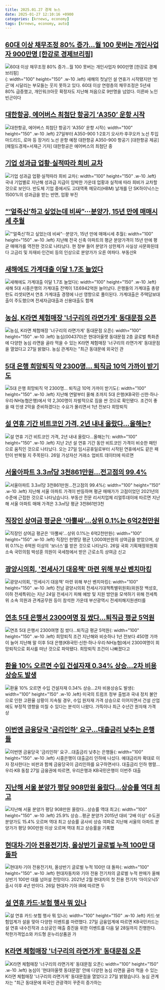 ```yaml
---
title: 2025.01.27 경제 뉴스
date: 2025-01-27 12:10:16 +0900
categories: [krnews, economy]
tags: [krnews, economy, auto]
---
```

## [60대 이상 채무조정 80% 증가…월 100 못버는 개인사업자 900만명 [한강로 경제브리핑]](https://n.news.naver.com/mnews/article/022/0004006165)

![60대 이상 채무조정 80% 증가…월 100 못버는 개인사업자 900만명 [한강로 경제브리핑]](https://mimgnews.pstatic.net/image/origin/022/2025/01/27/4006165.jpg?type=nf220_150){: width="100" height="150" .w-10 .left}
새해의 첫날인 설 연휴가 시작됐지만 ‘빈곤’에 시달리는 부모들는 웃지 못하고 있다. 60대 이상 연령층의 채무조정은 5년새 80% 급증했고, 개인워크아웃 확정자도 지난해 처음으로 9만명을 넘었다. 이른바 노인빈곤이다

## [대한항공, 에어버스 최첨단 항공기 ‘A350’ 운항 시작](https://n.news.naver.com/mnews/article/016/0002421148)

![대한항공, 에어버스 최첨단 항공기 ‘A350’ 운항 시작](https://mimgnews.pstatic.net/image/origin/016/2025/01/26/2421148.jpg?type=nf220_150){: width="100" height="150" .w-10 .left}
27일부터 A350-900 1·2호기 오사카·후쿠오카 노선 투입 마드리드, 로마 등 장거리 노선 운항 예정 대한항공 A350-900 항공기 [대한항공 제공] [헤럴드경제=서재근 기자] 대한항공은 에어버스의 최첨단 중

## [기업 성과급 업황·실적따라 희비 교차](https://n.news.naver.com/mnews/article/082/0001309371)

![기업 성과급 업황·실적따라 희비 교차](https://mimgnews.pstatic.net/image/origin/082/2025/01/26/1309371.jpg?type=nf220_150){: width="100" height="150" .w-10 .left}
국내 기업별로 지난해 성과급 지급이 임박한 가운데 업황과 실적에 따라 희비가 교차할 것으로 보인다. 반도체 기업 중에서도 고대역폭 메모리(HBM) 날개를 단 SK하이닉스는 1500%의 성과급을 받는 반면, 업황 부진

## [“‘얼죽신’하고 싶었는데 비싸”···분양가, 15년 만에 매매시세 추월](https://n.news.naver.com/mnews/article/032/0003347790)

![“‘얼죽신’하고 싶었는데 비싸”···분양가, 15년 만에 매매시세 추월](https://mimgnews.pstatic.net/image/origin/032/2025/01/26/3347790.jpg?type=nf220_150){: width="100" height="150" .w-10 .left}
지난해 전국 신축 아파트의 평균 분양가격이 15년 만에 평균 매매가를 역전한 것으로 나타났다. 현 정부 들어 분양가 상한제가 사실상 사문화된데다 고금리 및 자재비·인건비 등의 인상으로 분양가가 오른 여파다. 부동산R

## [새해에도 가계대출 이달 1.7조 늘었다](https://n.news.naver.com/mnews/article/014/0005301155)

![새해에도 가계대출 이달 1.7조 늘었다](https://mimgnews.pstatic.net/image/origin/014/2025/01/27/5301155.jpg?type=nf220_150){: width="100" height="150" .w-10 .left}
새해 5대 시중은행의 가계대출 잔액이 1조6942억원 늘어났다. 은행들의 가계대출 총량 한도 리셋되면서 연초 가계대출 경쟁에 나선 영향으로 풀이된다. 가계대출은 주택담보대출이 주도했으며 전세자금대출과 신용대출도 함께

## [농심, K라면 체험매장 '너구리의 라면가게' 동대문점 오픈](https://n.news.naver.com/mnews/article/421/0008044845)

![농심, K라면 체험매장 '너구리의 라면가게' 동대문점 오픈](https://mimgnews.pstatic.net/image/origin/421/2025/01/27/8044845.jpg?type=nf220_150){: width="100" height="150" .w-10 .left}
농심(004370)은 현대아울렛 동대문점 2층 글로벌 특화존에 다양한 농심 라면을 골라 먹을 수 있는 K라면 체험매장 '너구리의 라면가게' 동대문점을 열었다고 27일 밝혔다. 농심 관계자는 "최근 동대문에 외국인 관

## [5대 은행 희망퇴직 약 2300명… 퇴직금 10억 가까이 받기도](https://n.news.naver.com/mnews/article/469/0000846135)

![5대 은행 희망퇴직 약 2300명… 퇴직금 10억 가까이 받기도](https://mimgnews.pstatic.net/image/origin/469/2025/01/26/846135.jpg?type=nf220_150){: width="100" height="150" .w-10 .left}
지난해 연말부터 올해 초까지 5대 은행(KB국민·신한·하나·우리·NH농협은행)에서 약 2,300명이 자발적으로 짐을 싼 것으로 확인됐다. 조건이 좋을 때 인생 2막을 준비하겠다는 수요가 몰리면서 1년 전보다 희망퇴직

## [설 연휴 기간 비트코인 가격, 2년 내내 올랐다…올해는?](https://n.news.naver.com/mnews/article/119/0002917843)

![설 연휴 기간 비트코인 가격, 2년 내내 올랐다…올해는?](https://mimgnews.pstatic.net/image/origin/119/2025/01/26/2917843.jpg?type=nf220_150){: width="100" height="150" .w-10 .left}
지난 2년 설 연휴 기간 동안 비트코인 가격이 비슷한 패턴으로 움직인 것으로 나타났다. 오는 27일 임시공휴일로부터 시작된 연휴에서도 같은 패턴이 반복될 지 주목된다. 26일 가상자산 거래소 업비트 데이터에 따르면

## [서울아파트 3.3㎡당 3천861만원…전고점의 99.4%](https://n.news.naver.com/mnews/article/422/0000708782)

![서울아파트 3.3㎡당 3천861만원…전고점의 99.4%](https://mimgnews.pstatic.net/image/origin/422/2025/01/27/708782.jpg?type=nf220_150){: width="100" height="150" .w-10 .left}
지난해 서울 아파트 가격이 반등하며 평균 매매가가 고점이었던 2021년의 수준에 근접한 것으로 나타났습니다. 부동산 전문 리서치업체 리얼투데이에 따르면 지난해 서울 아파트 매매 가격은 3.3㎡당 평균 3천861만3천

## [직장인 상여금 평균은 '아뿔싸'…상위 0.1%는 6억2천만원](https://n.news.naver.com/mnews/article/215/0001196582)

![직장인 상여금 평균은 '아뿔싸'…상위 0.1%는 6억2천만원](https://mimgnews.pstatic.net/image/origin/215/2025/01/26/1196582.jpg?type=nf220_150){: width="100" height="150" .w-10 .left}
직장인 한명당 평균 1,000여만원의 상여금을 받았으며, 상위 0.1%는 6억원 이상의 '보너스'를 받은 것으로 나타났다. 26일 국회 기획재정위원회 소속 국민의힘 박성훈 의원이 국세청에서 받은 근로소득 상여금 신고

## [광양시의회, '전세사기 대응책' 마련 위해 부산 벤치마킹](https://n.news.naver.com/mnews/article/079/0003986066)

![광양시의회, '전세사기 대응책' 마련 위해 부산 벤치마킹](https://mimgnews.pstatic.net/image/origin/079/2025/01/26/3986066.jpg?type=nf220_150){: width="100" height="150" .w-10 .left}
전남 광양시의회 전세사기대책특별위원회(위원장 백성호, 이하 전세특위)는 지난 24일 전세사기 피해 예방 및 지원 방안을 모색하기 위해 전세특위 소속 의원과 관계공무원 등이 참석한 가운데 부산광역시 전세피해지원센터를

## [연초 5대 은행서 2300여명 짐 쌌다…퇴직금 평균 5억원](https://n.news.naver.com/mnews/article/366/0001049811)

![연초 5대 은행서 2300여명 짐 쌌다…퇴직금 평균 5억원](https://mimgnews.pstatic.net/image/origin/366/2025/01/26/1049811.jpg?type=nf220_150){: width="100" height="150" .w-10 .left}
희망퇴직 조건 지난해와 비슷하나 1년 전보다 450명 가까이 늘어 지난해 말 이후 5대 은행(KB국민·신한·하나·우리·NH농협)에서 2300여명이 희망퇴직으로 회사를 떠난 것으로 파악됐다. 희망퇴직 조건이 나빠졌다고

## [환율 10% 오르면 수입 건설자재 0.34% 상승…2차 비용상승도 발생](https://n.news.naver.com/mnews/article/082/0001309436)

![환율 10% 오르면 수입 건설자재 0.34% 상승…2차 비용상승도 발생](https://mimgnews.pstatic.net/image/origin/082/2025/01/27/1309436.jpg?type=nf220_150){: width="100" height="150" .w-10 .left}
미국의 트럼프 정부 출범과 국내 정치 불안으로 인한 고환율 상황이 지속될 경우, 수입 원자재 가격 상승으로 이어지면서 건설 산업에도 부정적 영향을 미칠 수 있다는 분석이 나왔다. 가뜩이나 최근 수년간 원자재 가격 상

## [이번엔 금융당국 '금리인하' 요구…대출금리 낮추는 은행들](https://n.news.naver.com/mnews/article/079/0003986081)

![이번엔 금융당국 '금리인하' 요구…대출금리 낮추는 은행들](https://mimgnews.pstatic.net/image/origin/079/2025/01/27/3986081.jpg?type=nf220_150){: width="100" height="150" .w-10 .left}
시중은행이 대출금리 인하에 나섰다. 예대금리차 확대로 이자 장사한다는 비판과 함께 금융당국이 금리인하를 요구하면서다. 대출금리 인하 행렬…우리·KB 동참 27일 금융권에 따르면, 우리은행과 KB국민은행이 이번주 대출

## [지난해 서울 분양가 평당 908만원 올랐다…상승률 역대 최고](https://n.news.naver.com/mnews/article/001/0015181844)

![지난해 서울 분양가 평당 908만원 올랐다…상승률 역대 최고](https://mimgnews.pstatic.net/image/origin/001/2025/01/27/15181844.jpg?type=nf220_150){: width="100" height="150" .w-10 .left}
25.9% 상승…평균 분양가 2015년 대비 '2배 이상' 수도권 분양가도 15.4% 오르며 역대 최고 상승률 공사비 상승 여파로 지난해 서울의 아파트 분양가가 평당 900만원 이상 오르며 역대 최고 상승률을 기록했

## [현대차·기아 전용전기차, 올상반기 글로벌 누적 100만 대 돌파](https://n.news.naver.com/mnews/article/082/0001309370)

![현대차·기아 전용전기차, 올상반기 글로벌 누적 100만 대 돌파](https://mimgnews.pstatic.net/image/origin/082/2025/01/26/1309370.jpg?type=nf220_150){: width="100" height="150" .w-10 .left}
현대자동차와 기아 전용 전기차의 글로벌 누적 판매가 올해 상반기 100만 대를 넘어설 전망이다. 2021년 2월 현대차의 첫 전용 전기차 ‘아이오닉5’ 출시 이후 4년 만이다. 26일 현대차·기아 IR에 따르면 두

## [설 연휴 카드·보험 행사 뭐 있나](https://n.news.naver.com/mnews/article/003/0013037565)

![설 연휴 카드·보험 행사 뭐 있나](https://mimgnews.pstatic.net/image/origin/003/2025/01/27/13037565.jpg?type=nf220_150){: width="100" height="150" .w-10 .left}
카드·보험업계가 설을 맞아 다양한 이벤트를 마련했다. 27일 금융업계에 따르면 KB국민카드는 설 연휴 내수진작과 소상공인 매출 증진을 위한 이벤트를 다음 달 28일까지 진행한다. 착한가격업소와 카드형 온누리상품권 가

## [K라면 체험매장 '너구리의 라면가게' 동대문점 오픈](https://n.news.naver.com/mnews/article/374/0000422717)

![K라면 체험매장 '너구리의 라면가게' 동대문점 오픈](https://mimgnews.pstatic.net/image/origin/374/2025/01/27/422717.jpg?type=nf220_150){: width="100" height="150" .w-10 .left}
농심이 '현대아울렛 동대문점' 안에 다양한 농심 라면을 골라 먹을 수 있는 K라면 체험매장 '너구리의 라면가게' 동대문점을 열었다고 27일 밝혔습니다. 농심 관계자는 "최근 동대문에 외국인 관광객이 꾸준히 증가하는

